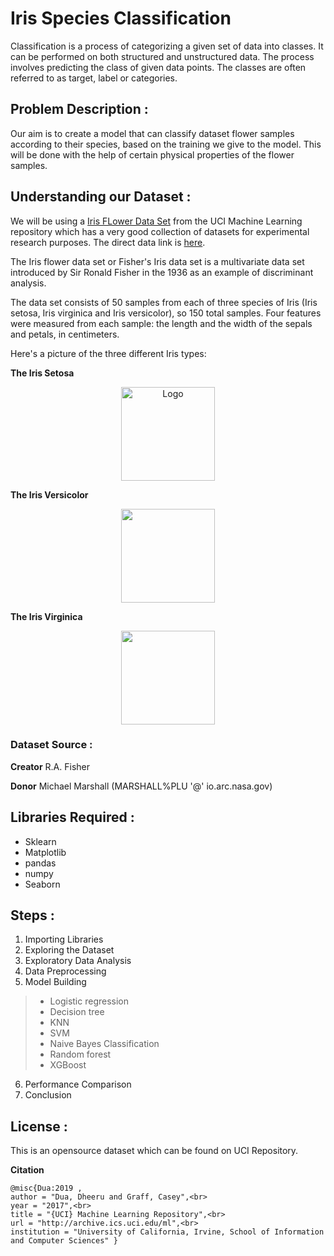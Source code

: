 # Iris Species Classification

Classification is a process of categorizing a given set of data into classes. It can be performed on both structured and unstructured data. The process involves predicting the class of given data points. The classes are often referred to as target, label or categories.

## Problem Description : 

Our aim is to create a model that can classify dataset flower samples according to their species, based on the training we give to the model. This will be done with the help of certain physical properties of the flower samples.


## Understanding our Dataset :
We will be using a [Iris FLower Data Set](https://archive.ics.uci.edu/ml/datasets/Iris) from the UCI Machine Learning repository which has a very good collection of datasets for experimental research purposes. The direct data link is [here](https://archive.ics.uci.edu/ml/machine-learning-databases/iris/).

The Iris flower data set or Fisher's Iris data set is a multivariate data set introduced by Sir Ronald Fisher in the 1936 as an example of discriminant analysis.

The data set consists of 50 samples from each of three species of Iris (Iris setosa, Iris virginica and Iris versicolor), so 150 total samples. Four features were measured from each sample: the length and the width of the sepals and petals, in centimeters.

Here's a picture of the three different Iris types:

**The Iris Setosa**
<br />
<p align="center">
  <a href="https://github.com/github_username/repo">
    <img src="http://upload.wikimedia.org/wikipedia/commons/5/56/Kosaciec_szczecinkowaty_Iris_setosa.jpg" alt="Logo" width="150" height="150">
  </a>
  
**The Iris Versicolor**
<br />
<p align="center">
  <a href="https://github.com/github_username/repo">
    <img src="http://upload.wikimedia.org/wikipedia/commons/4/41/Iris_versicolor_3.jpg" width="150" height="150">
  </a>
  
  **The Iris Virginica**
<br />
<p align="center">
  <a href="https://github.com/github_username/repo">
    <img src="http://upload.wikimedia.org/wikipedia/commons/9/9f/Iris_virginica.jpg" width="150" height="150">
  </a>
  
  
### Dataset Source :

**Creator**
R.A. Fisher

**Donor**
Michael Marshall (MARSHALL%PLU '@' io.arc.nasa.gov)

## Libraries Required :
- Sklearn 
- Matplotlib
- pandas
- numpy
- Seaborn

## Steps :
1. Importing Libraries
2. Exploring the Dataset
3. Exploratory Data Analysis
4. Data Preprocessing
5. Model Building
> * Logistic regression
> * Decision tree
> * KNN
> * SVM
> * Naive Bayes Classification
> * Random forest
> * XGBoost
6. Performance Comparison
7. Conclusion

## License :

This is an opensource dataset which can be found on UCI Repository.

**Citation**

    @misc{Dua:2019 ,
    author = "Dua, Dheeru and Graff, Casey",<br>
    year = "2017",<br>
    title = "{UCI} Machine Learning Repository",<br>
    url = "http://archive.ics.uci.edu/ml",<br>
    institution = "University of California, Irvine, School of Information and Computer Sciences" }

